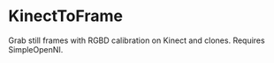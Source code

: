 # KinectToFrame
Grab still frames with RGBD calibration on Kinect and clones. Requires SimpleOpenNI.
